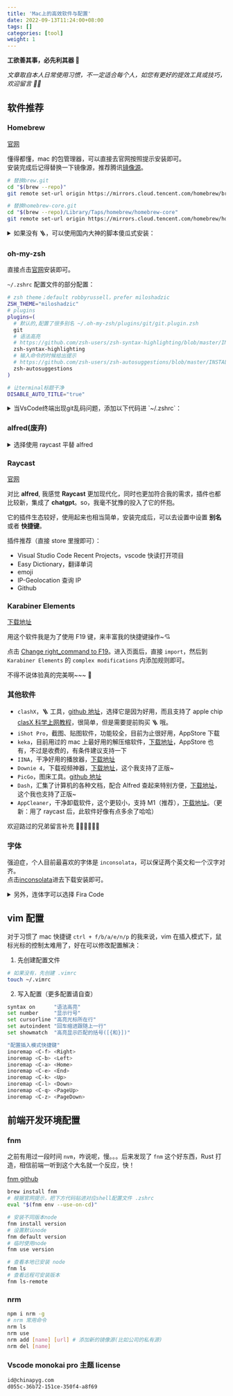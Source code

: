 ```yaml
---
title: 'Mac上的高效软件与配置'
date: 2022-09-13T11:24:00+08:00
tags: []
categories: [tool]
weight: 1
---
```


**工欲善其事，必先利其器 🥷**

_文章取自本人日常使用习惯，不一定适合每个人，如您有更好的提效工具或技巧，欢迎留言 👏🏻_

## 软件推荐

### Homebrew

[官网](https://brew.sh/)

懂得都懂，mac 的包管理器，可以直接去官网按照提示安装即可。  
安装完成后记得替换一下镜像源，推荐腾讯[镜像源](https://mirrors.cloud.tencent.com/)。

```sh
# 替换brew.git
cd "$(brew --repo)"
git remote set-url origin https://mirrors.cloud.tencent.com/homebrew/brew.git

# 替换homebrew-core.git
cd "$(brew --repo)/Library/Taps/homebrew/homebrew-core"
git remote set-url origin https://mirrors.cloud.tencent.com/homebrew/homebrew-core.git
```

<details> 
<summary>如果没有 🪜，可以使用国内大神的脚本傻瓜式安装：</summary>

```sh
# 按照提示操作下去即可
/bin/zsh -c "$(curl -fsSL https://gitee.com/cunkai/HomebrewCN/raw/master/Homebrew.sh)"
```

</details>

### oh-my-zsh

直接点击[官网](https://ohmyz.sh/)安装即可。

`~/.zshrc` 配置文件的部分配置：

```sh
# zsh theme；default robbyrussell，prefer miloshadzic
ZSH_THEME="miloshadzic"
# plugins
plugins=(
  # 默认的,配置了很多别名 ~/.oh-my-zsh/plugins/git/git.plugin.zsh
  git
  # 语法高亮
  # https://github.com/zsh-users/zsh-syntax-highlighting/blob/master/INSTALL.md#oh-my-zsh
  zsh-syntax-highlighting
  # 输入命令的时候给出提示
  # https://github.com/zsh-users/zsh-autosuggestions/blob/master/INSTALL.md#oh-my-zsh
  zsh-autosuggestions
)

# 让terminal标题干净
DISABLE_AUTO_TITLE="true"
```

<details> 
<summary>当VsCode终端出现git乱码问题，添加以下代码进 `~/.zshrc`：</summary>

```sh
# solve git messy code in vscode terminal
export LC_ALL=en_US.UTF-8
export LANG=en_US.UTF-8
export LESSHARESET=utf-8
```

</details>

### alfred(废弃)

<details>
<summary>选择使用 raycast 平替 alfred</summary>

~~懂得都懂，这个是 mac 上的效率神器了，剪贴板、搜索引擎、自动化工作流等等就不多说了，网上教程很多。~~

~~分享一下平时使用的脚本吧：~~

~~- [VsCode 快速打开项目](https://github.com/alexchantastic/alfred-open-with-vscode-workflow)，别再用手拖了，直接`code 文件夹名` 不香嘛 🍚~~
~~- [CodeVar](https://github.com/xudaolong/CodeVar)，作为程序员起名字是个头疼事，交给它 👈🏻~~
~~- [markdown table](https://github.com/crispgm/alfred-markdown-table)，用 vscode 写 markdown 我想只有 table 最让人厌烦了吧哈哈~~
~~- [alfred-github-repos](https://github.com/edgarjs/alfred-github-repos)，github 快捷搜索~~
~~- [alfred-emoji](https://github.com/jsumners/alfred-emoji) emoji 表情~~

</details>

### Raycast

[官网](https://www.raycast.com/)

对比 **alfred**, 我感觉 **Raycast** 更加现代化，同时也更加符合我的需求，插件也都比较新，集成了 **chatgpt**。so，我毫不犹豫的投入了它的怀抱。

它的插件生态较好，使用起来也相当简单，安装完成后，可以去设置中设置 **别名** 或者 **快捷键**。

插件推荐（直接 store 里搜即可）：

- Visual Studio Code Recent Projects，vscode 快读打开项目
- Easy Dictionary，翻译单词
- emoji
- IP-Geolocation 查询 IP
- Github

### Karabiner Elements

[下载地址](https://karabiner-elements.pqrs.org/)

用这个软件我是为了使用 F19 键，来丰富我的快捷键操作~💘

点击 [Change right_command to F19](https://ke-complex-modifications.pqrs.org/?q=F19)。进入页面后，直接 `import`，然后到 `Karabiner Elements` 的 `complex modifications` 内添加规则即可。

不得不说体验真的完美啊~~~ 🥳

### 其他软件

- `clashX`，🪜 工具，[github 地址](https://github.com/yichengchen/clashX)，选择它是因为好用，而且支持了 apple chip  
  [clasX 科学上网教程](https://merlinblog.xyz/wiki/ClashX.html)，很简单，但是需要提前购买 🪜 哦。
- `iShot Pro`，截图、贴图软件，功能较全，目前为止很好用，AppStore 下载
- `keka`，目前用过的 mac 上最好用的解压缩软件，[下载地址](https://www.keka.io/en/)，AppStore 也有，不过是收费的，有条件建议支持一下
- `IINA`，干净好用的播放器，[下载地址](https://iina.io/)
- `Downie 4`，下载视频神器，[下载地址](https://software.charliemonroe.net/downie/)，这个我支持了正版~
- `PicGo`，图床工具。[github 地址](https://github.com/Molunerfinn/PicGo)
- `Dash`，汇集了计算机的各种文档，配合 Alfred 查起来特别方便，[下载地址](https://kapeli.com/dash)，这个我也支持了正版~
- `AppCleaner`，干净卸载软件，这个更较小，支持 M1（推荐），[下载地址](https://freemacsoft.net/appcleaner/)。（更新：用了 raycast 后，此软件好像有点多余了哈哈）

欢迎路过的兄弟留言补充 👏🏻👏🏻👏🏻

### 字体

强迫症，个人目前最喜欢的字体是 `inconsolata`，可以保证两个英文和一个汉字对齐。  
点击[inconsolata](https://fonts.google.com/specimen/Inconsolata)进去下载安装即可。

<details>
<summary>另外，连体字可以选择 Fira Code</summary>
如果使用下方命令安装不上，建议去 [github 地址](https://github.com/tonsky/FiraCode) 下载下来后手动安装。

```sh
brew tap homebrew/cask-fonts
brew install --cask font-fira-code
```

</details>

## vim 配置

对于习惯了 mac 快捷键 `ctrl + f/b/a/e/n/p` 的我来说，vim 在插入模式下，鼠标光标的控制太难用了，好在可以修改配置解决：

1. 先创建配置文件

```sh
# 如果没有，先创建 .vimrc
touch ~/.vimrc
```

2. 写入配置（更多配置请自查）

```sh
syntax on      "语法高亮"
set number     "显示行号"
set cursorline "高亮光标所在行"
set autoindent "回车缩进跟随上一行"
set showmatch  "高亮显示匹配的括号([{和}])"

"配置插入模式快捷键"
inoremap <C-f> <Right>
inoremap <C-b> <Left>
inoremap <C-a> <Home>
inoremap <C-e> <End>
inoremap <C-k> <Up>
inoremap <C-l> <Down>
inoremap <C-q> <PageUp>
inoremap <C-z> <PageDown>
```

## 前端开发环境配置

### fnm

之前有用过一段时间 `nvm`，咋说呢，慢。。。后来发现了 `fnm` 这个好东西，Rust 打造，相信前端一听到这个大名就一个反应，快！

[fnm github](https://github.com/Schniz/fnm)

```sh
brew install fnm
# 根据官网提示，把下方代码贴进对应shell配置文件 .zshrc
eval "$(fnm env --use-on-cd)"

# 安装不同版本node
fnm install version
# 设置默认node
fnm default version
# 临时使用node
fnm use version

# 查看本地已安装 node
fnm ls
# 查看远程可安装版本
fnm ls-remote
```

### nrm

```sh
npm i nrm -g
# nrm 常用命令
nrm ls
nrm use
nrm add [name] [url] # 添加新的镜像源(比如公司的私有源)
nrm del [name]
```

### Vscode monokai pro 主题 license

```txt
id@chinapyg.com
d055c-36b72-151ce-350f4-a8f69
```
